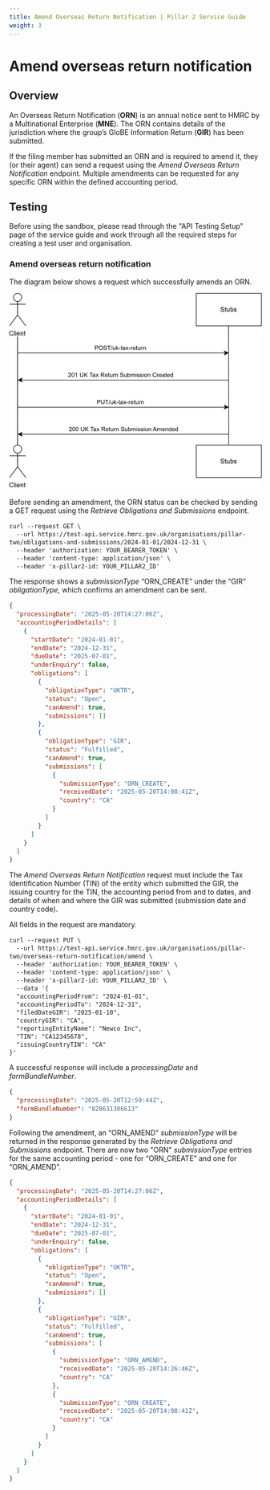 ```yaml
---
title: Amend Overseas Return Notification | Pillar 2 Service Guide
weight: 3
---
```


# Amend overseas return notification

## Overview

An Overseas Return Notification (**ORN**) is an annual notice sent to HMRC by a Multinational Enterprise (**MNE**). The ORN contains details of the jurisdiction where the group’s GloBE Information Return (**GIR**) has been submitted. 

If the filing member has submitted an ORN and is required to amend it, they (or their agent) can send a request using the *Amend Overseas Return Notification* endpoint. Multiple amendments can be requested for any specific ORN within the defined accounting period. 

## Testing

Before using the sandbox, please read through the "API Testing Setup" page of the service guide and work through all the required steps for creating a test user and organisation.

### Amend overseas return notification

The diagram below shows a request which successfully amends an ORN. 

<a href="figures/amenduktr-test-sequence.svg" target="blank"><img src="figures/amenduktr-test-sequence.svg" alt="Sequence diagram showing REST calls for testing Amend Overseas Return Notification" style="width:520px;"/></a>

Before sending an amendment, the ORN status can be checked by sending a GET request using the *Retrieve Obligations and Submissions* endpoint.

```shell
curl --request GET \
  --url https://test-api.service.hmrc.gov.uk/organisations/pillar-two/obligations-and-submissions/2024-01-01/2024-12-31 \
  --header 'authorization: YOUR_BEARER_TOKEN' \
  --header 'content-type: application/json' \
  --header 'x-pillar2-id: YOUR_PILLAR2_ID'
```

The response shows a *submissionType* “ORN_CREATE” under the “GIR” *obligationType*, which confirms an amendment can be sent. 

```json
{
  "processingDate": "2025-05-20T14:27:06Z",
  "accountingPeriodDetails": [
    {
      "startDate": "2024-01-01",
      "endDate": "2024-12-31",
      "dueDate": "2025-07-01",
      "underEnquiry": false,
      "obligations": [
        {
          "obligationType": "UKTR",
          "status": "Open",
          "canAmend": true,
          "submissions": []
        },
        {
          "obligationType": "GIR",
          "status": "Fulfilled",
          "canAmend": true,
          "submissions": [
            {
              "submissionType": "ORN_CREATE",
              "receivedDate": "2025-05-20T14:08:41Z",
              "country": "CA"
            }
          ]
        }
      ]
    }
  ]
}
```

The *Amend Overseas Return Notification* request must include the Tax Identification Number (TIN) of the entity which submitted the GIR, the issuing country for the TIN, the accounting period from and to dates, and details of when and where the GIR was submitted (submission date and country code).
 
All fields in the request are mandatory.  

```shell
curl --request PUT \
  --url https://test-api.service.hmrc.gov.uk/organisations/pillar-two/overseas-return-notification/amend \
  --header 'authorization: YOUR_BEARER_TOKEN' \
  --header 'content-type: application/json' \
  --header 'x-pillar2-id: YOUR_PILLAR2_ID' \
  --data '{
  "accountingPeriodFrom": "2024-01-01",
  "accountingPeriodTo": "2024-12-31",
  "filedDateGIR": "2025-01-10",
  "countryGIR": "CA",
  "reportingEntityName": "Newco Inc",
  "TIN": "CA12345678",
  "issuingCountryTIN": "CA"
}'
```
A successful response will include a *processingDate* and *formBundleNumber*. 

```json
{
  "processingDate": "2025-05-20T12:59:44Z",
  "formBundleNumber": "828631306613"
}
```

Following the amendment, an “ORN_AMEND” *submissionType* will be returned in the response generated by the *Retrieve Obligations and Submissions* endpoint. There are now two "ORN" *submissionType* entries for the same accounting period - one for “ORN_CREATE” and one for “ORN_AMEND”.

```json
{
  "processingDate": "2025-05-20T14:27:06Z",
  "accountingPeriodDetails": [
    {
      "startDate": "2024-01-01",
      "endDate": "2024-12-31",
      "dueDate": "2025-07-01",
      "underEnquiry": false,
      "obligations": [
        {
          "obligationType": "UKTR",
          "status": "Open",
          "canAmend": true,
          "submissions": []
        },
        {
          "obligationType": "GIR",
          "status": "Fulfilled",
          "canAmend": true,
          "submissions": [
            {
              "submissionType": "ORN_AMEND",
              "receivedDate": "2025-05-20T14:26:46Z",
              "country": "CA"
            },
            {
              "submissionType": "ORN_CREATE",
              "receivedDate": "2025-05-20T14:08:41Z",
              "country": "CA"
            }
          ]
        }
      ]
    }
  ]
}
```




